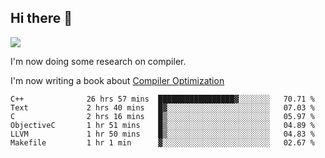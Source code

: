 


<!--
**liusy58/liusy58** is a ✨ _special_ ✨ repository because its `README.md` (this file) appears on your GitHub profile.

Here are some ideas to get you started:

- 🔭 I’m currently working on ...
- 🌱 I’m currently learning ...
- 👯 I’m looking to collaborate on ...
- 🤔 I’m looking for help with ...
- 💬 Ask me about ...
- 📫 How to reach me: ...
- 😄 Pronouns: ...
- ⚡ Fun fact: ...
-->
<!--
![](https://komarev.com/ghpvc/?username=liusy58&color=brightgreen&label=PROFILE+VIEWS)




- 🔭 I’m currently working on my .
- 📫 How to reach me:plz contact me by [email](liusy58@,ail2.sysu.edu.cn) or WeChat(LIUSIYU_58)
- 🏫 I'm an undergraduate in Sun-Yat-sen University majoring in the computer science. Expected to graduate in Spring 2021.
- 👯 I'm now interested in System such as OS, Compiler and Database. 
- 🤔 I’m looking for help with Database System.
-->

## Hi there 👋
![](https://komarev.com/ghpvc/?username=liusy58&color=brightgreen&label=PROFILE+VIEWS)



I'm now doing some research on compiler.

I'm now writing a book about [Compiler Optimization](https://github.com/liusy58/CompilerNotes/blob/master/main.pdf)


 <!--START_SECTION:waka-->

```text
C++              26 hrs 57 mins  █████████████████▓░░░░░░░   70.71 %
Text             2 hrs 40 mins   █▓░░░░░░░░░░░░░░░░░░░░░░░   07.03 %
C                2 hrs 16 mins   █▒░░░░░░░░░░░░░░░░░░░░░░░   05.97 %
ObjectiveC       1 hr 51 mins    █▒░░░░░░░░░░░░░░░░░░░░░░░   04.89 %
LLVM             1 hr 50 mins    █▒░░░░░░░░░░░░░░░░░░░░░░░   04.83 %
Makefile         1 hr 1 min      ▓░░░░░░░░░░░░░░░░░░░░░░░░   02.67 %
```

<!--END_SECTION:waka-->
